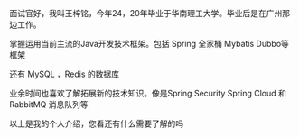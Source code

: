 面试官好，我叫王梓铭，今年24，20年毕业于华南理工大学。毕业后是在广州那边工作。

掌握运用当前主流的Java开发技术框架。包括 Spring 全家桶 Mybatis Dubbo等框架

还有 MySQL ，Redis 的数据库

业余时间也喜欢了解拓展新的技术知识。像是Spring Security Spring Cloud 和 RabbitMQ 消息队列等

以上是我的个人介绍，您看还有什么需要了解的吗

